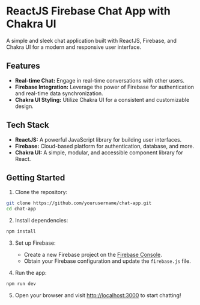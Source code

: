 # ReactJS Firebase Chat App with Chakra UI

A simple and sleek chat application built with ReactJS, Firebase, and Chakra UI for a modern and responsive user interface.

## Features

- **Real-time Chat:** Engage in real-time conversations with other users.
- **Firebase Integration:** Leverage the power of Firebase for authentication and real-time data synchronization.
- **Chakra UI Styling:** Utilize Chakra UI for a consistent and customizable design.

## Tech Stack

- **ReactJS:** A powerful JavaScript library for building user interfaces.
- **Firebase:** Cloud-based platform for authentication, database, and more.
- **Chakra UI:** A simple, modular, and accessible component library for React.

## Getting Started

1. Clone the repository:

```bash
git clone https://github.com/yourusername/chat-app.git
cd chat-app
```

2. Install dependencies:

```bash
npm install
```

3. Set up Firebase:

   - Create a new Firebase project on the [Firebase Console](https://console.firebase.google.com/).
   - Obtain your Firebase configuration and update the `firebase.js` file.

4. Run the app:

```bash
npm run dev
```

5. Open your browser and visit [http://localhost:3000](http://localhost:3000) to start chatting!
